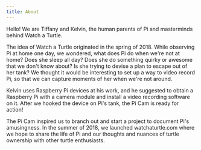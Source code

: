 ```yaml
---
title: About
---
```

Hello! We are Tiffany and Kelvin, the human parents of Pi and masterminds behind Watch a Turtle.

The idea of Watch a Turtle originated in the spring of 2018. While observing Pi at home one day, we wondered, what does Pi do when we're not at home? Does she sleep all day? Does she do something quirky or awesome that we don't know about? Is she trying to devise a plan to escape out of her tank? We thought it would be interesting to set up a way to video record Pi, so that we can capture moments of her when we're not around.

Kelvin uses Raspberry Pi devices at his work, and he suggested to obtain a Raspberry Pi with a camera module and install a video recording software on it. After we hooked the device on Pi's tank, the Pi Cam is ready for action!

The Pi Cam inspired us to branch out and start a project to document Pi's amusingness. In the summer of 2018, we launched watchaturtle.com where we hope to share the life of Pi and our thoughts and nuances of turtle ownership with other turtle enthusiasts.